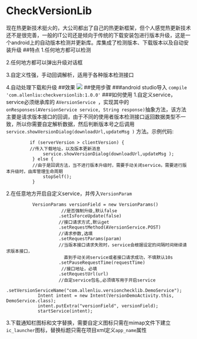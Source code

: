 # CheckVersionLib
  现在热更新技术挺火的，大公司都出了自己的热更新框架，但个人感觉热更新技术还不是很完善，一般的IT公司还是倾向于传统的下载安装包进行版本升级，这是一个android上的自动版本检测并更新库。库集成了检测版本、下载版本以及自动安装升级
##特点
1.任何地方都可以检测

2.任何地方都可以弹出升级对话框

3.自定义性强，手动回调解析，适用于各种版本检测接口

4.自动处理下载和升级
##效果
 ![](https://github.com/AlexLiuSheng/CheckVersionLib/blob/master/gif/version.gif)
##使用步骤
###android studio导入
`compile 'com.allenliu:checkversionlib:1.0.0'`
###如何使用
1.自定义service，service必须继承库的 `AVersionService `，实现其中的 `onResponses(AVersionService service, String response)`抽象方法，该方法
主要是请求版本接口的回调，由于不同的使用者版本检测接口返回数据类型不一致，所以你需要自定解析数据，然后判断版本号之后调用 `service.showVersionDialog(downloadUrl,updateMsg )`
方法。示例代码:

             if (serverVersion > clientVersion) {
             //传入下载地址，以及版本更新消息
                  service.showVersionDialog(downloadUrl,updateMsg );
              } else {
              //由于是回调方法，当不进行版本升级时，需要手动关闭service。需要进行版本升级时，由库管理生命周期
                  stopSelf();
              }
              
2.在任意地方开启自定义service，并传入`VersionParam`

              VersionParams versionField = new VersionParams()
                         //是否强制升级,默认false
                        .setIsForceUpdate(false)
                        //接口请求方式,默认get
                        .setRequestMethod(AVersionService.POST)
                        //请求参数,选填
                        .setRequestParams(param)
                        //当版本接口请求失败时，service会根据设定的间隔时间继续请求版本接口，
                          直到手动关闭service或者接口请求成功，不填默认10s
                        .setPauseRequestTime(requestTime)
                         //接口地址，必填
                        .setRequestUrl(url)
                        //自定service包名,必须填写用于开启service
                        .setVersionServiceName("com.allenliu.versionchecklib.DemoService");
                Intent intent = new Intent(VersionDemoActivity.this, DemoService.class);
                intent.putExtra("versionField", versionField);
                startService(intent);
                
3.下载通知栏图标和文字替换，需要自定义图标只需在mimap文件下建立`ic_launcher`图标，替换标题只需在项目xml定义`app_name`属性
  
